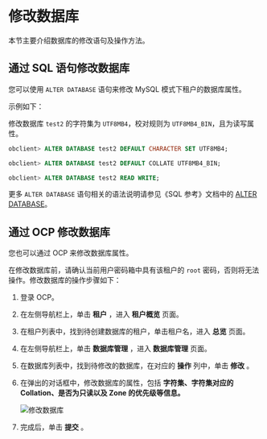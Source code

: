 # 修改数据库

本节主要介绍数据库的修改语句及操作方法。

## 通过 SQL 语句修改数据库

您可以使用 `ALTER DATABASE` 语句来修改 MySQL 模式下租户的数据库属性。

示例如下：

修改数据库 `test2` 的字符集为 `UTF8MB4`，校对规则为 `UTF8MB4_BIN`，且为读写属性。

```sql
obclient> ALTER DATABASE test2 DEFAULT CHARACTER SET UTF8MB4;

obclient> ALTER DATABASE test2 DEFAULT COLLATE UTF8MB4_BIN;

obclient> ALTER DATABASE test2 READ WRITE;
```

更多 `ALTER DATABASE` 语句相关的语法说明请参见《SQL 参考》文档中的 [ALTER DATABASE](../../../1400.developer-guide/700.sql-reference/500.sql-statements/200.alter-database.md)。

## 通过 OCP 修改数据库

您也可以通过 OCP 来修改数据库属性。

在修改数据库前，请确认当前用户密码箱中具有该租户的 `root` 密码，否则将无法操作。修改数据库的操作步骤如下：

1. 登录 OCP。

2. 在左侧导航栏上，单击 **租户** ，进入 **租户概览** 页面。

3. 在租户列表中，找到待创建数据库的租户，单击租户名，进入 **总览** 页面。

4. 在左侧导航栏上，单击 **数据库管理** ，进入 **数据库管理** 页面。

5. 在数据库列表中，找到待修改的数据库，在对应的 **操作** 列中，单击 **修改** 。

6. 在弹出的对话框中，修改数据库的属性，包括 **字符集、字符集对应的 Collation、是否为只读以及 Zone 的优先级等信息。**

   ![修改数据库](https://help-static-aliyun-doc.aliyuncs.com/assets/img/zh-CN/3959242261/p278551.png)

7. 完成后，单击 **提交** 。
